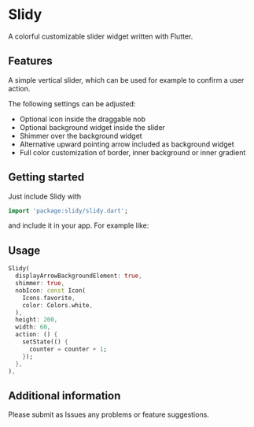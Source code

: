 <!-- 
This README describes the package. If you publish this package to pub.dev,
this README's contents appear on the landing page for your package.

For information about how to write a good package README, see the guide for
[writing package pages](https://dart.dev/guides/libraries/writing-package-pages). 

For general information about developing packages, see the Dart guide for
[creating packages](https://dart.dev/guides/libraries/create-library-packages)
and the Flutter guide for
[developing packages and plugins](https://flutter.dev/developing-packages). 
-->

# Slidy

A colorful customizable slider widget written with Flutter.

## Features

A simple vertical slider, which can be used for example to confirm a user action.

The following settings can be adjusted:
- Optional icon inside the draggable nob
- Optional background widget inside the slider
- Shimmer over the background widget
- Alternative upward pointing arrow included as background widget
- Full color customization of border, inner background or inner gradient

## Getting started

Just include Slidy with 
```dart
import 'package:slidy/slidy.dart';
```
and include it in your app. For example like:



## Usage
```dart
Slidy(
  displayArrowBackgroundElement: true,
  shimmer: true,
  nobIcon: const Icon(
    Icons.favorite,
    color: Colors.white,
  ),
  height: 200,
  width: 60,
  action: () {
    setState(() {
      counter = counter + 1;
    });
  },
),
```

## Additional information
Please submit as Issues any problems or feature suggestions.
